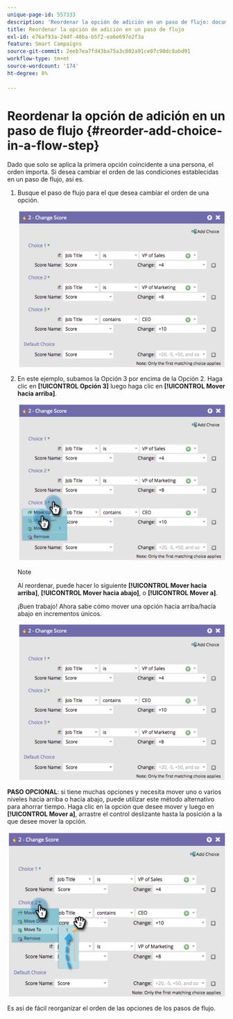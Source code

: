 ```yaml
---
unique-page-id: 557333
description: 'Reordenar la opción de adición en un paso de flujo: documentos de Marketo, documentación del producto'
title: Reordenar la opción de adición en un paso de flujo
exl-id: e76af93a-24df-48ba-b5f2-ea6e697e2f3a
feature: Smart Campaigns
source-git-commit: 2eeb7ea7fd43ba75a3c802a91ce07c90dc8abd91
workflow-type: tm+mt
source-wordcount: '174'
ht-degree: 0%

---
```


# Reordenar la opción de adición en un paso de flujo {#reorder-add-choice-in-a-flow-step}

Dado que solo se aplica la primera opción coincidente a una persona, el orden importa. Si desea cambiar el orden de las condiciones establecidas en un paso de flujo, así es.

1. Busque el paso de flujo para el que desea cambiar el orden de una opción.

   ![](assets/one.png)

1. En este ejemplo, subamos la Opción 3 por encima de la Opción 2. Haga clic en **[!UICONTROL Opción 3]** luego haga clic en **[!UICONTROL Mover hacia arriba]**.

   ![](assets/two.png)

   >[!NOTE]
   >
   >Al reordenar, puede hacer lo siguiente **[!UICONTROL Mover hacia arriba]**, **[!UICONTROL Mover hacia abajo]**, o **[!UICONTROL Mover a]**.

   ¡Buen trabajo! Ahora sabe cómo mover una opción hacia arriba/hacia abajo en incrementos únicos.

   ![](assets/three.png)

**PASO OPCIONAL**: si tiene muchas opciones y necesita mover uno o varios niveles hacia arriba o hacia abajo, puede utilizar este método alternativo para ahorrar tiempo. Haga clic en la opción que desee mover y luego en **[!UICONTROL Mover a]**, arrastre el control deslizante hasta la posición a la que desee mover la opción.

![](assets/four.png)

Es así de fácil reorganizar el orden de las opciones de los pasos de flujo.
